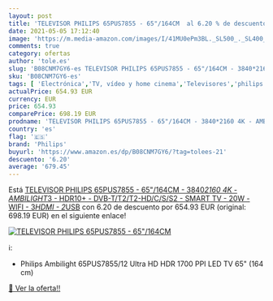 ```yaml
---
layout: post
title: 'TELEVISOR PHILIPS 65PUS7855 - 65"/164CM  al 6.20 % de descuento'
date: 2021-05-05 17:12:40
image: 'https://m.media-amazon.com/images/I/41MU0ePm3BL._SL500_._SL400_.jpg'
comments: true
category: ofertas
author: 'tole.es'
slug: 'B08CNM7GY6-es TELEVISOR PHILIPS 65PUS7855 - 65"/164CM - 3840*2160 4K -...'
sku: 'B08CNM7GY6-es'
tags: [ 'Electrónica','TV, vídeo y home cinema','Televisores','philips','smart','televisor','tv', ]
actualPrice: 654.93 EUR
currency: EUR
price: 654.93
comparePrice: 698.19 EUR
prodname: 'TELEVISOR PHILIPS 65PUS7855 - 65"/164CM - 3840*2160 4K - AMBILIGHT*3 - HDR10+ - DVB-T/T2/T2-HD/C/S/S2 - SMART TV - 20W - WIFI - 3*HDMI - 2*USB'
country: 'es'
flag: '🇪🇸'
brand: 'Philips'
buyurl: 'https://www.amazon.es/dp/B08CNM7GY6/?tag=tolees-21'
descuento: '6.20'
average: '679.45'
---
```


Está [TELEVISOR PHILIPS 65PUS7855 - 65"/164CM - 3840*2160 4K - AMBILIGHT*3 - HDR10+ - DVB-T/T2/T2-HD/C/S/S2 - SMART TV - 20W - WIFI - 3*HDMI - 2*USB](https://www.amazon.es/dp/B08CNM7GY6/?tag=tolees-21) con 6.20 de descuento por 654.93 EUR (original: 698.19 EUR) en el siguiente enlace!

[![TELEVISOR PHILIPS 65PUS7855 - 65"/164CM ](https://m.media-amazon.com/images/I/41MU0ePm3BL._SL500_._SL400_.jpg)](https://www.amazon.es/dp/B08CNM7GY6/?tag=tolees-21)

ℹ️:

- Philips Ambilight 65PUS7855/12 Ultra HD HDR 1700 PPI LED TV 65" (164 cm)

[🛒 Ver la oferta!!](https://www.amazon.es/dp/B08CNM7GY6/?tag=tolees-21)
